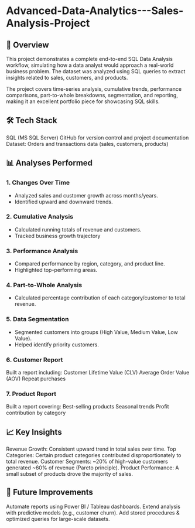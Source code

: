 # Advanced-Data-Analytics---Sales-Analysis-Project

## 📌 Overview
This project demonstrates a complete end-to-end SQL Data Analysis workflow, simulating how a data analyst would approach a real-world business problem.
The dataset was analyzed using SQL queries to extract insights related to sales, customers, and products.

The project covers time-series analysis, cumulative trends, performance comparisons, part-to-whole breakdowns, segmentation, and reporting, making it an excellent portfolio piece for showcasing SQL skills.
## 🛠️ Tech Stack

SQL (MS SQL Server)
GitHub for version control and project documentation
Dataset: Orders and transactions data (sales, customers, products)
## 📊 Analyses Performed
### 1. Changes Over Time
  - Analyzed sales and customer growth across months/years.
  - Identified upward and downward trends.
### 2. Cumulative Analysis
  - Calculated running totals of revenue and customers.
  - Tracked business growth trajectory
### 3. Performance Analysis
  - Compared performance by region, category, and product line.
  - Highlighted top-performing areas.
### 4. Part-to-Whole Analysis
  - Calculated percentage contribution of each category/customer to total revenue.
### 5. Data Segmentation
  - Segmented customers into groups (High Value, Medium Value, Low Value).
  - Helped identify priority customers.
### 6. Customer Report
  Built a report including:
      Customer Lifetime Value (CLV)
      Average Order Value (AOV)
      Repeat purchases
### 7. Product Report
  Built a report covering:
      Best-selling products
      Seasonal trends
      Profit contribution by category
## 📈 Key Insights
Revenue Growth: Consistent upward trend in total sales over time.
Top Categories: Certain product categories contributed disproportionately to total revenue.
Customer Segments: ~20% of high-value customers generated ~60% of revenue (Pareto principle).
Product Performance: A small subset of products drove the majority of sales.

## 📌 Future Improvements
Automate reports using Power BI / Tableau dashboards.
Extend analysis with predictive models (e.g., customer churn).
Add stored procedures & optimized queries for large-scale datasets.
